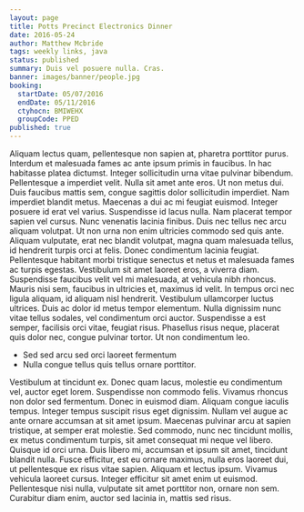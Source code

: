 ```yaml
---
layout: page
title: Potts Precinct Electronics Dinner
date: 2016-05-24
author: Matthew Mcbride
tags: weekly links, java
status: published
summary: Duis vel posuere nulla. Cras.
banner: images/banner/people.jpg
booking:
  startDate: 05/07/2016
  endDate: 05/11/2016
  ctyhocn: BMIWEHX
  groupCode: PPED
published: true
---
```

Aliquam lectus quam, pellentesque non sapien at, pharetra porttitor purus. Interdum et malesuada fames ac ante ipsum primis in faucibus. In hac habitasse platea dictumst. Integer sollicitudin urna vitae pulvinar bibendum. Pellentesque a imperdiet velit. Nulla sit amet ante eros. Ut non metus dui. Duis faucibus mattis sem, congue sagittis dolor sollicitudin imperdiet. Nam imperdiet blandit metus. Maecenas a dui ac mi feugiat euismod. Integer posuere id erat vel varius. Suspendisse id lacus nulla. Nam placerat tempor sapien vel cursus.
Nunc venenatis lacinia finibus. Duis nec tellus nec arcu aliquam volutpat. Ut non urna non enim ultricies commodo sed quis ante. Aliquam vulputate, erat nec blandit volutpat, magna quam malesuada tellus, id hendrerit turpis orci at felis. Donec condimentum lacinia feugiat. Pellentesque habitant morbi tristique senectus et netus et malesuada fames ac turpis egestas. Vestibulum sit amet laoreet eros, a viverra diam. Suspendisse faucibus velit vel mi malesuada, at vehicula nibh rhoncus. Mauris nisi sem, faucibus in ultricies et, maximus id velit. In tempus orci nec ligula aliquam, id aliquam nisl hendrerit. Vestibulum ullamcorper luctus ultrices. Duis ac dolor id metus tempor elementum. Nulla dignissim nunc vitae tellus sodales, vel condimentum orci auctor. Suspendisse a est semper, facilisis orci vitae, feugiat risus. Phasellus risus neque, placerat quis dolor nec, congue pulvinar tortor. Ut non condimentum leo.

* Sed sed arcu sed orci laoreet fermentum
* Nulla congue tellus quis tellus ornare porttitor.

Vestibulum at tincidunt ex. Donec quam lacus, molestie eu condimentum vel, auctor eget lorem. Suspendisse non commodo felis. Vivamus rhoncus non dolor sed fermentum. Donec in euismod diam. Aliquam congue iaculis tempus. Integer tempus suscipit risus eget dignissim. Nullam vel augue ac ante ornare accumsan at sit amet ipsum. Maecenas pulvinar arcu at sapien tristique, at semper erat molestie.
Sed commodo, nunc nec tincidunt mollis, ex metus condimentum turpis, sit amet consequat mi neque vel libero. Quisque id orci urna. Duis libero mi, accumsan et ipsum sit amet, tincidunt blandit nulla. Fusce efficitur, est eu ornare maximus, nulla eros laoreet dui, ut pellentesque ex risus vitae sapien. Aliquam et lectus ipsum. Vivamus vehicula laoreet cursus. Integer efficitur sit amet enim ut euismod. Pellentesque nisi nulla, vulputate sit amet porttitor non, ornare non sem. Curabitur diam enim, auctor sed lacinia in, mattis sed risus.
